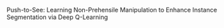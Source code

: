 Push-to-See: Learning Non-Prehensile Manipulation to Enhance Instance Segmentation via Deep Q-Learning 
